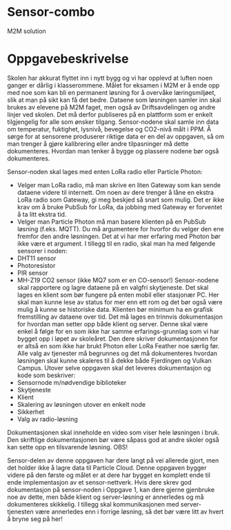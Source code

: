 # Sensor-combo
M2M solution


# Oppgavebeskrivelse
Skolen har akkurat flyttet inn i nytt bygg og vi har opplevd at luften noen ganger er dårlig i klasserommene. Målet for eksamen i M2M er å ende opp med noe som kan bli
en permanent løsning for å overvåke læringsmiljøet, slik at man på sikt kan få det bedre. Dataene som løsningen samler inn skal brukes av elevene på M2M faget, men
også av Driftsavdelingen og andre linjer ved skolen. Det må derfor publiseres på en plattform som er enkelt tilgjengelig for alle som ønsker tilgang.
Sensor-nodene skal samle inn data om temperatur, fuktighet, lysnivå, bevegelse og CO2-nivå målt i PPM. Å sørge for at sensorene produserer riktige data er en del av
oppgaven, så om man trenger å gjøre kalibrering eller andre tilpasninger må dette dokumenteres. Hvordan man tenker å bygge og plassere nodene bør også
dokumenteres.

Sensor-noden skal lages med enten LoRa radio eller Particle Photon:
- Velger man LoRa radio, må man skrive en liten Gateway som kan sende dataene videre til internett. Om noen av dere trenger å låne en ekstra LoRa radio som Gateway,
gi meg beskjed så snart som mulig. Det er ikke krav om å bruke PubSub for LoRa, da jobbing med Gateway er forventet å ta litt ekstra tid.
- Velger man Particle Photon må man basere klienten på en PubSub løsning (f.eks. MQTT).
Du må argumentere for hvorfor du velger den ene fremfor den andre løsningen. Det at vi har mer erfaring med Photon bør ikke være et argument.
I tillegg til en radio, skal man ha med følgende sensorer i noden:
- DHT11 sensor
- Photoresistor
- PIR sensor
- MH-Z19 CO2 sensor (ikke MQ7 som er en CO-sensor!)
Sensor-nodene skal rapportere og lagre dataene på en valgfri skytjeneste. Det skal lages en klient som bør fungere på enten mobil eller stasjonær PC. Her skal man
kunne lese av status for mer enn ett rom og det bør også være mulig å kunne se historiske data. Klienten bør minimum ha en grafisk fremstilling av dataene over tid.
Det må lages en trinnvis dokumentasjon for hvordan man setter opp både klient og server. Denne skal være enkel å følge for en som ikke har samme erfarings-grunnlag
som vi har bygget opp i løpet av skoleåret. Den dere skriver dokumentasjonen for er altså en som ikke har brukt Photon eller LoRa Feather noe særlig før. Alle valg av
tjenester må begrunnes og det må dokumenteres hvordan løsningen skal kunne skaleres til å dekke både Fjerdingen og Vulkan Campus. Utover selve oppgaven skal det
leveres dokumentasjon og kode som beskriver:
- Sensornode m/nødvendige biblioteker
- Skytjeneste
- Klient
- Skalering av løsningen utover en enkelt node
- Sikkerhet
- Valg av radio-løsning

Dokumentasjonen skal inneholde en video som viser hele løsningen i bruk. Den skriftlige dokumentasjonen bør være såpass god at andre skoler også kan sette opp en
tilsvarende løsning.
OBS!

Sensor-delen av denne oppgaven har dere langt på vei allerede gjort, men det holder ikke å lagre data til Particle Cloud. Denne oppgaven bygger videre på den første og
målet er at dere har bygget en komplett ende til ende implementasjon av et sensor-nettverk. Hvis dere skrev god dokumentasjon på sensor-noden i Oppgave 1, kan dere
gjerne gjenbruke noe av dette, men både klient og server-løsning er annerledes og må dokumenteres skikkelig. I tillegg skal kommunikasjonen med server-tjenesten være
annerledes enn i forrige løsning, så det bør være litt av hvert å bryne seg på her!
